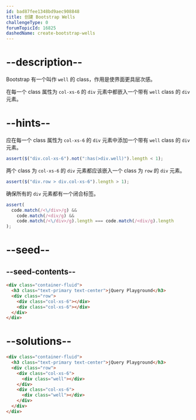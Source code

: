 ```yaml
---
id: bad87fee1348bd9aec908848
title: 创建 Bootstrap Wells
challengeType: 0
forumTopicId: 16825
dashedName: create-bootstrap-wells
---
```


# --description--

Bootstrap 有一个叫作 `well` 的 class，作用是使界面更具层次感。

在每一个 class 属性为 `col-xs-6` 的 `div` 元素中都嵌入一个带有 `well` class 的 `div` 元素。

# --hints--

应在每一个 class 属性为 `col-xs-6` 的 `div` 元素中添加一个带有 `well` class 的 `div` 元素。

```js
assert($("div.col-xs-6").not(":has(>div.well)").length < 1);
```

两个 class 为 `col-xs-6` 的 `div` 元素都应该嵌入一个 class 为 `row` 的 `div` 元素。

```js
assert($("div.row > div.col-xs-6").length > 1);
```

确保所有的 `div` 元素都有一个闭合标签。

```js
assert(
  code.match(/<\/div>/g) &&
    code.match(/<div/g) &&
    code.match(/<\/div>/g).length === code.match(/<div/g).length
);
```

# --seed--

## --seed-contents--

```html
<div class="container-fluid">
  <h3 class="text-primary text-center">jQuery Playground</h3>
  <div class="row">
    <div class="col-xs-6"></div>
    <div class="col-xs-6"></div>
  </div>
</div>
```

# --solutions--

```html
<div class="container-fluid">
  <h3 class="text-primary text-center">jQuery Playground</h3>
  <div class="row">
    <div class="col-xs-6">
      <div class="well"></div>
    </div>
    <div class="col-xs-6">
      <div class="well"></div>
    </div>
  </div>
</div>
```
